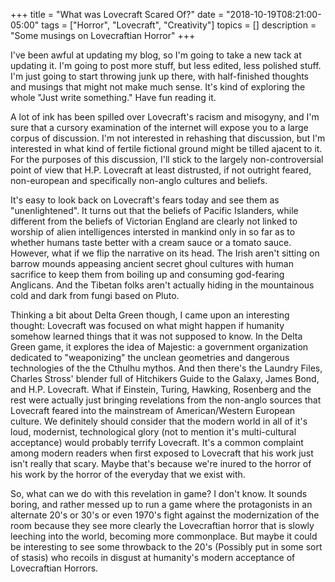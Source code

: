 +++
title = "What was Lovecraft Scared Of?"
date = "2018-10-19T08:21:00-05:00"
tags = ["Horror", "Lovecraft", "Creativity"]
topics = []
description = "Some musings on Lovecraftian Horror"
+++

I've been awful at updating my blog, so I'm going to take a new tack at updating it.  I'm going to post more stuff, but less edited, less polished stuff.  I'm just going to start throwing junk up there, with half-finished thoughts and musings that might not make much sense.  It's kind of exploring the whole "Just write something." Have fun reading it.

A lot of ink has been spilled over Lovecraft's racism and misogyny, and I'm sure that a cursory examination of the internet will expose you to a large corpus of discussion. I'm not interested in rehashing that discussion, but I'm interested in what kind of fertile fictional ground might be tilled ajacent to it. For the purposes of this discussion, I'll stick to the largely non-controversial point of view that H.P. Lovecraft at least distrusted, if not outright feared, non-european and specifically non-anglo cultures and beliefs.

It's easy to look back on Lovecraft's fears today and see them as "unenlightened". It turns out that the beliefs of Pacific Islanders, while different from the beliefs of Victorian England are clearly not linked to worship of alien intelligences intersted in mankind only in so far as to whether humans taste better with a cream sauce or a tomato sauce. However, what if we flip the narrative on its head. The Irish aren't sitting on barrow mounds appeasing ancient secret ghoul cultures with human sacrifice to keep them from boiling up and consuming god-fearing Anglicans. And the Tibetan folks aren't actually hiding in the mountainous cold and dark from fungi based on Pluto.

Thinking a bit about Delta Green though, I came upon an interesting thought: Lovecraft was focused on what might happen if humanity somehow learned things that it was not supposed to know. In the Delta Green game, it explores the idea of Majestic: a government organization dedicated to "weaponizing" the unclean geometries and dangerous technologies of the the Cthulhu mythos. And then there's the Laundry Files, Charles Stross' blender full of Hitchikers Guide to the Galaxy, James Bond, and H.P. Lovecraft. What if Einstein, Turing, Hawking, Rosenberg and the rest were actually just bringing revelations from the non-anglo sources that Lovecraft feared into the mainstream of American/Western European culture. We definitely should consider that the modern world in all of it's loud, modernist, technological glory (not to mention it's multi-cultural acceptance) would probably terrify Lovecraft. It's a common complaint among modern readers when first exposed to Lovecraft that his work just isn't really that scary.  Maybe that's because we're inured to the horror of his work by the horror of the everyday that we exist with.

So, what can we do with this revelation in game? I don't know. It sounds boring, and rather messed up to run a game where the protagonists in an alternate 20's or 30's or even 1970's fight against the modernization of the room because they see more clearly the Lovecraftian horror that is slowly leeching into the world, becoming more commonplace. But maybe it could be interesting to see some throwback to the 20's (Possibly put in some sort of stasis) who recoils in disgust at humanity's modern acceptance of Lovecraftian Horrors.
